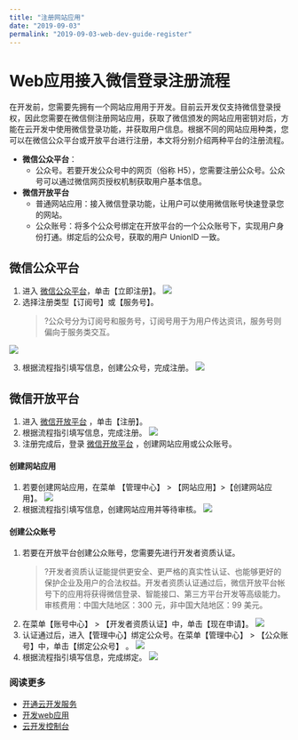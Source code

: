 ```yaml
---
title: "注册网站应用"
date: "2019-09-03"
permalink: "2019-09-03-web-dev-guide-register"
---
```


# Web应用接入微信登录注册流程

在开发前，您需要先拥有一个网站应用用于开发。目前云开发仅支持微信登录授权，因此您需要在微信侧注册网站应用，获取了微信颁发的网站应用密钥对后，方能在云开发中使用微信登录功能，并获取用户信息。根据不同的网站应用种类，您可以在微信公众平台或开放平台进行注册，本文将分别介绍两种平台的注册流程。

- **微信公众平台**：
  - 公众号。若要开发公众号中的网页（俗称 H5），您需要注册公众号。公众号可以通过微信网页授权机制获取用户基本信息。
- **微信开放平台**
  - 普通网站应用：接入微信登录功能，让用户可以使用微信账号快速登录您的网站。
  - 公众账号：将多个公众号绑定在开放平台的一个公众账号下，实现用户身份打通。绑定后的公众号，获取的用户 UnionID 一致。

## 微信公众平台

1. 进入 [微信公众平台](https://mp.weixin.qq.com/)，单击【立即注册】。
   ![](https://main.qcloudimg.com/raw/97a96f46fa53c1b113961afa06d4ae73.png)
2. 选择注册类型【订阅号】或【服务号】。
   > ?公众号分为订阅号和服务号，订阅号用于为用户传达资讯，服务号则偏向于服务类交互。

![](https://main.qcloudimg.com/raw/b50ea4032a36adc0c07c726e32fd5973.png)

3. 根据流程指引填写信息，创建公众号，完成注册。
   ![](https://main.qcloudimg.com/raw/7a835e7dfea7723c34a00805e3768328.png)

## 微信开放平台

1. 进入 [微信开放平台](https://open.weixin.qq.com/) ，单击【注册】。
2. 根据流程指引填写信息，完成注册。
   ![](https://main.qcloudimg.com/raw/ae9ceefdf32c8b87f742154c787908c3.png)
3. 注册完成后，登录 [微信开放平台](https://open.weixin.qq.com/) ，创建网站应用或公众账号。

#### 创建网站应用

1. 若要创建网站应用，在菜单 【管理中心】 > 【网站应用】>【创建网站应用】。
   ![](https://main.qcloudimg.com/raw/313770f59bf48b7ad8f730337f297c85.png)
2. 根据流程指引填写信息，创建网站应用并等待审核。
   ![](https://main.qcloudimg.com/raw/a2861516b6e6ea207fe33e01317ae883.png)

#### 创建公众账号

1. 若要在开放平台创建公众账号，您需要先进行开发者资质认证。
   > ?开发者资质认证能提供更安全、更严格的真实性认证、也能够更好的保护企业及用户的合法权益。开发者资质认证通过后，微信开放平台帐号下的应用将获得微信登录、智能接口、第三方平台开发等高级能力。审核费用：中国大陆地区：300 元，非中国大陆地区：99 美元。
2. 在菜单【账号中心】 > 【开发者资质认证】中，单击【现在申请】。
   ![](https://main.qcloudimg.com/raw/a910d584157904a4c9f61ea7c9a46221.png)
3. 认证通过后，进入【管理中心】绑定公众号。在菜单【管理中心】 > 【公众账号】中，单击【绑定公众号】 。
   ![](https://main.qcloudimg.com/raw/2719f9e50096cfbe588d39045a813605.png)
4. 根据流程指引填写信息，完成绑定。
   ![](https://main.qcloudimg.com/raw/c726c454f83f3090f50226bb97674e2c.png)

### 阅读更多
- [开通云开发服务](/2019-09-03-web-dev-guide-service/)
- [开发web应用](/2019-09-03-web-dev-guide-develop/)
- [云开发控制台](/2019-09-03-web-dev-guide-console/)
